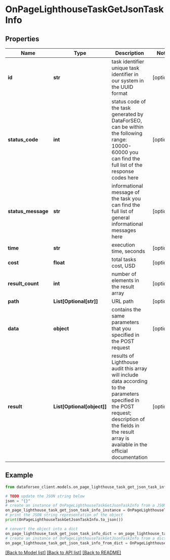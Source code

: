 # OnPageLighthouseTaskGetJsonTaskInfo


## Properties

Name | Type | Description | Notes
------------ | ------------- | ------------- | -------------
**id** | **str** | task identifier unique task identifier in our system in the UUID format | [optional] 
**status_code** | **int** | status code of the task generated by DataForSEO, can be within the following range: 10000-60000 you can find the full list of the response codes here | [optional] 
**status_message** | **str** | informational message of the task you can find the full list of general informational messages here | [optional] 
**time** | **str** | execution time, seconds | [optional] 
**cost** | **float** | total tasks cost, USD | [optional] 
**result_count** | **int** | number of elements in the result array | [optional] 
**path** | **List[Optional[str]]** | URL path | [optional] 
**data** | **object** | contains the same parameters that you specified in the POST request | [optional] 
**result** | **List[Optional[object]]** | results of Lighthouse audit this array will include data according to the parameters specified in the POST request; description of the fields in the result array is available in the official documentation | [optional] 

## Example

```python
from dataforseo_client.models.on_page_lighthouse_task_get_json_task_info import OnPageLighthouseTaskGetJsonTaskInfo

# TODO update the JSON string below
json = "{}"
# create an instance of OnPageLighthouseTaskGetJsonTaskInfo from a JSON string
on_page_lighthouse_task_get_json_task_info_instance = OnPageLighthouseTaskGetJsonTaskInfo.from_json(json)
# print the JSON string representation of the object
print(OnPageLighthouseTaskGetJsonTaskInfo.to_json())

# convert the object into a dict
on_page_lighthouse_task_get_json_task_info_dict = on_page_lighthouse_task_get_json_task_info_instance.to_dict()
# create an instance of OnPageLighthouseTaskGetJsonTaskInfo from a dict
on_page_lighthouse_task_get_json_task_info_from_dict = OnPageLighthouseTaskGetJsonTaskInfo.from_dict(on_page_lighthouse_task_get_json_task_info_dict)
```
[[Back to Model list]](../README.md#documentation-for-models) [[Back to API list]](../README.md#documentation-for-api-endpoints) [[Back to README]](../README.md)


